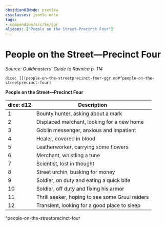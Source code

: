 ```yaml
---
obsidianUIMode: preview
cssclasses: json5e-note
tags:
- compendium/src/5e/ggr
aliases: ["People on the Street—Precinct Four"]
---
```

# People on the Street—Precinct Four
*Source: Guildmasters' Guide to Ravnica p. 114* 

`dice: [](people-on-the-streetprecinct-four-ggr.md#^people-on-the-streetprecinct-four)`

**People on the Street—Precinct Four**

| dice: d12 | Description |
|-----------|-------------|
| 1 | Bounty hunter, asking about a mark |
| 2 | Displaced merchant, looking for a new home |
| 3 | Goblin messenger, anxious and impatient |
| 4 | Healer, covered in blood |
| 5 | Leatherworker, carrying some flowers |
| 6 | Merchant, whistling a tune |
| 7 | Scientist, lost in thought |
| 8 | Street urchin, busking for money |
| 9 | Soldier, on duty and eating a quick bite |
| 10 | Soldier, off duty and fixing his armor |
| 11 | Thrill seeker, hoping to see some Gruul raiders |
| 12 | Transient, looking for a good place to sleep |
^people-on-the-streetprecinct-four